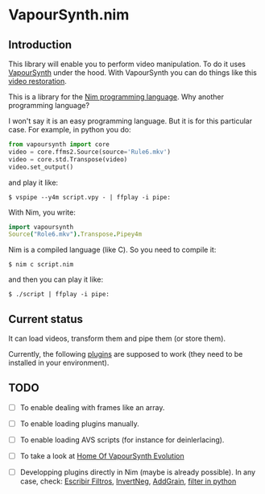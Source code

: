 # VapourSynth.nim

## Introduction
This library will enable you to perform video manipulation. To do it uses [VapourSynth](http://www.vapoursynth.com/) under the hood. With VapourSynth you can do things like this [video restoration](https://youtu.be/OulrI4yaz64).

This is a library for the [Nim programming language](https://nim-lang.org/). Why another programming language?

I won't say it is an easy programming language. But it is for this particular case. For example, in python you do:

```python
from vapoursynth import core
video = core.ffms2.Source(source='Rule6.mkv')
video = core.std.Transpose(video)
video.set_output()
```

and play it like:
```
$ vspipe --y4m script.vpy - | ffplay -i pipe:
```

With Nim, you write:
```nim
import vapoursynth
Source("Role6.mkv").Transpose.Pipey4m
```

Nim is a compiled language (like C). So you need to compile it:
```
$ nim c script.nim
```

and then you can play it like:
```
$ ./script | ffplay -i pipe:
```


## Current status
It can load videos, transform them and pipe them (or store them).

Currently, the following [plugins](https://github.com/mantielero/VapourSynth.nim/tree/master/src/plugins) are supposed to work (they need to be installed in your environment). 

## TODO

- [ ] To enable dealing with frames like an array.
- [ ] To enable loading plugins manually.
- [ ] To enable loading AVS scripts (for instance for deinlerlacing).
- [ ] To take a look at [Home Of VapourSynth Evolution](https://github.com/HomeOfVapourSynthEvolution/havsfunc/blob/master/havsfunc.py)

- [ ] Developping plugins directly in Nim (maybe is already possible). In any case, check: [Escribir Filtros](http://avisynth.nl/index.php/Filter_SDK), [InvertNeg](http://avisynth.nl/index.php/Filter_SDK/InvertNeg), [AddGrain](https://github.com/HomeOfVapourSynthEvolution/VapourSynth-AddGrain/blob/master/AddGrain/AddGrain.cpp), [filter in python](https://forum.doom9.org/showthread.php?t=172206)






